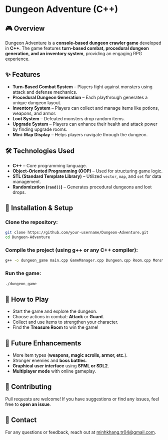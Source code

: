 # Dungeon Adventure (C++)

## 🎮 Overview
Dungeon Adventure is a **console-based dungeon crawler game** developed in **C++**. The game features **turn-based combat, procedural dungeon generation, and an inventory system**, providing an engaging RPG experience.

## ✨ Features
- **Turn-Based Combat System** – Players fight against monsters using attack and defense mechanics.
- **Procedural Dungeon Generation** – Each playthrough generates a unique dungeon layout.
- **Inventory System** – Players can collect and manage items like potions, weapons, and armor.
- **Loot System** – Defeated monsters drop random items.
- **Upgrade System** – Players can enhance their health and attack power by finding upgrade rooms.
- **Mini-Map Display** – Helps players navigate through the dungeon.

## 🛠️ Technologies Used
- **C++** – Core programming language.
- **Object-Oriented Programming (OOP)** – Used for structuring game logic.
- **STL (Standard Template Library)** – Utilized `vector`, `map`, and `set` for data management.
- **Randomization (`rand()`)** – Generates procedural dungeons and loot drops.

## 🚀 Installation & Setup
### Clone the repository:
```bash
git clone https://github.com/your-username/Dungeon-Adventure.git
cd Dungeon-Adventure
```

### Compile the project (using g++ or any C++ compiler):
```bash
g++ -o dungeon_game main.cpp GameManager.cpp Dungeon.cpp Room.cpp Monster.cpp Monk.cpp Inventory.cpp Item.cpp -std=c++11
```

### Run the game:
```bash
./dungeon_game
```

## 🎲 How to Play
- Start the game and explore the dungeon.
- Choose actions in combat: **Attack** or **Guard**.
- Collect and use items to strengthen your character.
- Find the **Treasure Room** to win the game!

## 📌 Future Enhancements
- More item types (**weapons, magic scrolls, armor, etc.**).
- Stronger enemies and **boss battles**.
- **Graphical user interface** using **SFML or SDL2**.
- **Multiplayer mode** with online gameplay.

## 🤝 Contributing
Pull requests are welcome! If you have suggestions or find any issues, feel free to **open an issue**.

## 📧 Contact
For any questions or feedback, reach out at [minhkhang.tr04@gmail.com](mailto:minhkhang.tr04@gmail.com).

